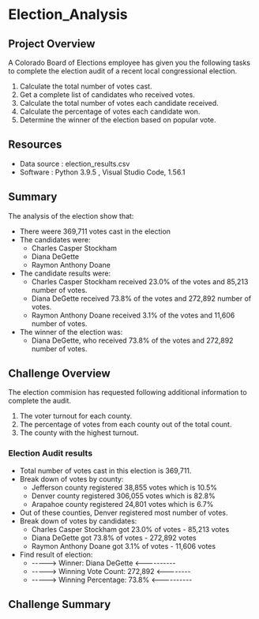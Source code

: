 # Election_Analysis

## Project Overview
A Colorado Board of Elections employee has given you the following tasks to complete the election audit of a recent local congressional election.

1. Calculate the total number of votes cast.
2. Get a complete list of candidates who received votes.
3. Calculate the total number of votes each candidate received.
4. Calculate the percentage of votes each candidate won.
5. Determine the winner of the election based on popular vote. 

## Resources
- Data source : election_results.csv
- Software : Python 3.9.5 , Visual Studio Code, 1.56.1

## Summary
The analysis of the election show that:
- There weere 369,711 votes cast in the election
- The candidates were:
  - Charles Casper Stockham
  - Diana DeGette
  - Raymon Anthony Doane
- The candidate results were: 
  - Charles Casper Stockham received 23.0% of the votes and 85,213 number of votes.
  - Diana DeGette received 73.8% of the votes and 272,892 number of votes.
  - Raymon Anthony Doane received 3.1% of the votes and 11,606 number of votes.
- The winner of the election was:
  - Diana DeGette, who received 73.8% of the votes and 272,892 number of votes.
  
  
## Challenge Overview
The election commision has requested following additional information to complete the audit.

1. The voter turnout for each county.
2. The percentage of votes from each county out of the total count.
3. The county with the highest turnout.

### Election Audit results
- Total number of votes cast in this election is 369,711.
- Break down of votes by county:
  - Jefferson county registered 38,855 votes which is 10.5%
  - Denver county registered 306,055 votes which is 82.8%
  - Arapahoe county registered 24,801 votes which is 6.7%
- Out of these counties, Denver registered most number of votes.
- Break down of votes by candidates:  
  - Charles Casper Stockham got 23.0% of votes - 85,213 votes
  - Diana DeGette got 73.8% of votes - 272,892 votes
  - Raymon Anthony Doane got 3.1% of votes - 11,606 votes
- Find result of election:
  - -----> Winner: Diana DeGette <----------
  - -----> Winning Vote Count: 272,892 <--------
  - -----> Winning Percentage: 73.8% <----------



## Challenge Summary

